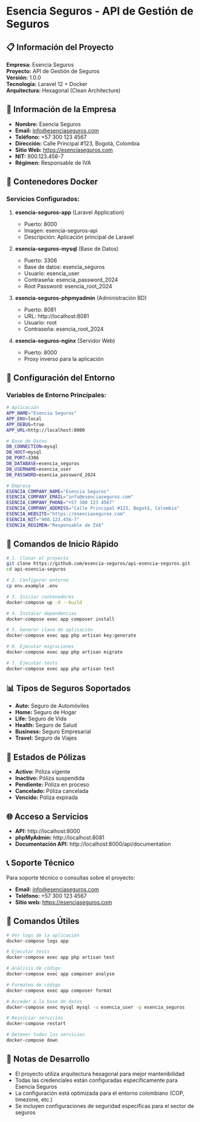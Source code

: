 # Esencia Seguros - API de Gestión de Seguros

## 📋 Información del Proyecto

**Empresa:** Esencia Seguros  
**Proyecto:** API de Gestión de Seguros  
**Versión:** 1.0.0  
**Tecnología:** Laravel 12 + Docker  
**Arquitectura:** Hexagonal (Clean Architecture)  

## 🏢 Información de la Empresa

- **Nombre:** Esencia Seguros
- **Email:** info@esenciaseguros.com
- **Teléfono:** +57 300 123 4567
- **Dirección:** Calle Principal #123, Bogotá, Colombia
- **Sitio Web:** https://esenciaseguros.com
- **NIT:** 900.123.456-7
- **Régimen:** Responsable de IVA

## 🐳 Contenedores Docker

### Servicios Configurados:

1. **esencia-seguros-app** (Laravel Application)
   - Puerto: 8000
   - Imagen: esencia-seguros-api
   - Descripción: Aplicación principal de Laravel

2. **esencia-seguros-mysql** (Base de Datos)
   - Puerto: 3306
   - Base de datos: esencia_seguros
   - Usuario: esencia_user
   - Contraseña: esencia_password_2024
   - Root Password: esencia_root_2024

3. **esencia-seguros-phpmyadmin** (Administración BD)
   - Puerto: 8081
   - URL: http://localhost:8081
   - Usuario: root
   - Contraseña: esencia_root_2024

4. **esencia-seguros-nginx** (Servidor Web)
   - Puerto: 8000
   - Proxy inverso para la aplicación

## 🔧 Configuración del Entorno

### Variables de Entorno Principales:

```bash
# Aplicación
APP_NAME="Esencia Seguros"
APP_ENV=local
APP_DEBUG=true
APP_URL=http://localhost:8000

# Base de Datos
DB_CONNECTION=mysql
DB_HOST=mysql
DB_PORT=3306
DB_DATABASE=esencia_seguros
DB_USERNAME=esencia_user
DB_PASSWORD=esencia_password_2024

# Empresa
ESENCIA_COMPANY_NAME="Esencia Seguros"
ESENCIA_COMPANY_EMAIL="info@esenciaseguros.com"
ESENCIA_COMPANY_PHONE="+57 300 123 4567"
ESENCIA_COMPANY_ADDRESS="Calle Principal #123, Bogotá, Colombia"
ESENCIA_WEBSITE="https://esenciaseguros.com"
ESENCIA_NIT="900.123.456-7"
ESENCIA_REGIMEN="Responsable de IVA"
```

## 🚀 Comandos de Inicio Rápido

```bash
# 1. Clonar el proyecto
git clone https://github.com/esencia-seguros/api-esencia-seguros.git
cd api-esencia-seguros

# 2. Configurar entorno
cp env.example .env

# 3. Iniciar contenedores
docker-compose up -d --build

# 4. Instalar dependencias
docker-compose exec app composer install

# 5. Generar clave de aplicación
docker-compose exec app php artisan key:generate

# 6. Ejecutar migraciones
docker-compose exec app php artisan migrate

# 7. Ejecutar tests
docker-compose exec app php artisan test
```

## 📊 Tipos de Seguros Soportados

- **Auto:** Seguro de Automóviles
- **Home:** Seguro de Hogar
- **Life:** Seguro de Vida
- **Health:** Seguro de Salud
- **Business:** Seguro Empresarial
- **Travel:** Seguro de Viajes

## 🔐 Estados de Pólizas

- **Activo:** Póliza vigente
- **Inactivo:** Póliza suspendida
- **Pendiente:** Póliza en proceso
- **Cancelado:** Póliza cancelada
- **Vencido:** Póliza expirada

## 🌐 Acceso a Servicios

- **API:** http://localhost:8000
- **phpMyAdmin:** http://localhost:8081
- **Documentación API:** http://localhost:8000/api/documentation

## 📞 Soporte Técnico

Para soporte técnico o consultas sobre el proyecto:
- **Email:** info@esenciaseguros.com
- **Teléfono:** +57 300 123 4567
- **Sitio web:** https://esenciaseguros.com

## 🔄 Comandos Útiles

```bash
# Ver logs de la aplicación
docker-compose logs app

# Ejecutar tests
docker-compose exec app php artisan test

# Análisis de código
docker-compose exec app composer analyse

# Formateo de código
docker-compose exec app composer format

# Acceder a la base de datos
docker-compose exec mysql mysql -u esencia_user -p esencia_seguros

# Reiniciar servicios
docker-compose restart

# Detener todos los servicios
docker-compose down
```

## 📝 Notas de Desarrollo

- El proyecto utiliza arquitectura hexagonal para mejor mantenibilidad
- Todas las credenciales están configuradas específicamente para Esencia Seguros
- La configuración está optimizada para el entorno colombiano (COP, timezone, etc.)
- Se incluyen configuraciones de seguridad específicas para el sector de seguros 
